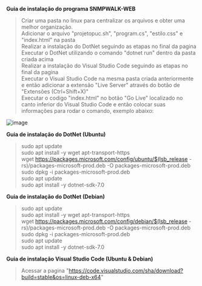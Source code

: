 **Guia de instalação do programa SNMPWALK-WEB**

> Criar uma pasta no linux para centralizar os arquivos e obter uma melhor organização. <br/>
> Adicionar o arquivo "projetopuc.sh", "program.cs", "estilo.css" e "index.html" na pasta <br/>
> Realizar a instalação do DotNet seguindo as etapas no final da pagina <br/>
> Executar o DotNet utilizando o comando "dotnet run" dentro da pasta criada acima <br/>
> Realizar a instalação do Visual Studio Code seguindo as etapas no final da pagina <br/>
> Executar o Visual Studio Code na mesma pasta criada anteriormente e então adicionar a extensão "Live Server" através do botão de "Extensões (Ctrl+Shift+X)" <br/>
> Executar o codigo "index.html" no botão "Go Live" localizado no canto inferior do Visual Studio Code e então colocar suas informações para rodar o comando, exemplo abaixo: <br/>

![image](https://github.com/user-attachments/assets/73f8588e-de72-4b43-bb32-a4fd69b292bb)












**Guia de instalação do DotNet (Ubuntu)**
> sudo apt update <br/>
> sudo apt install -y wget apt-transport-https <br/>
> wget https://packages.microsoft.com/config/ubuntu/$(lsb_release -rs)/packages-microsoft-prod.deb -O packages-microsoft-prod.deb <br/>
> sudo dpkg -i packages-microsoft-prod.deb <br/>
> sudo apt update <br/>
> sudo apt install -y dotnet-sdk-7.0 <br/>

**Guia de instalação do DotNet (Debian)**
> sudo apt update <br/>
> sudo apt install -y wget apt-transport-https <br/>
> wget https://packages.microsoft.com/config/debian/$(lsb_release -rs)/packages-microsoft-prod.deb -O packages-microsoft-prod.deb <br/>
> sudo dpkg -i packages-microsoft-prod.deb <br/>
> sudo apt update <br/>
> sudo apt install -y dotnet-sdk-7.0 <br/>

**Guia de instalação Visual Studio Code (Ubuntu & Debian)**
> Acessar a pagina "https://code.visualstudio.com/sha/download?build=stable&os=linux-deb-x64"


